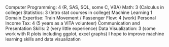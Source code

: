 Computer Programming: 4 (R, SAS, SQL, some C, VBA) 
Math: 3 (Calculus in college) 
Statistics: 3 (Intro stat courses in college) 
Machine Learning 1 
Domain Expertise: Train Movement / Passenger Flow: 4 (work) Personal Income Tax: 4 (5 years as a VITA volunteer) 
Communication and  Presentation Skills: 2 (very little experience) Data Visualization: 3 (some work with R plots including ggplot, excel graphs) I hope to improve machine learning skills and data visualization
